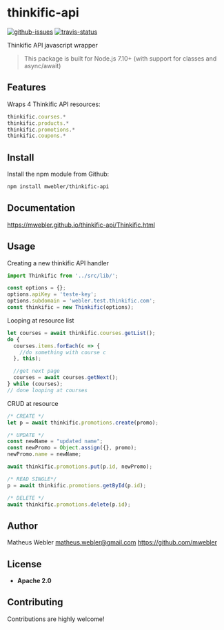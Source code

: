 # thinkific-api

[![github-issues](https://img.shields.io/github/issues/mwebler/thinkific-api.svg)](https://github.com/mwebler/thinkific-api/issues)
[![travis-status](https://img.shields.io/travis/mwebler/thinkific-api.svg)](https://travis-ci.org/mwebler/thinkific-api)

Thinkific API javascript wrapper

> This package is built for Node.js 7.10+ (with support for classes and async/await)

## Features
Wraps 4 Thinkific API resources:
```js
thinkific.courses.*
thinkific.products.*
thinkific.promotions.*
thinkific.coupons.*
```

## Install
Install the npm module from Github:
```sh
npm install mwebler/thinkific-api
```

## Documentation
https://mwebler.github.io/thinkific-api/Thinkific.html

## Usage

Creating a new thinkific API handler
```js
import Thinkific from '../src/lib/';

const options = {};
options.apiKey = 'teste-key';
options.subdomain = 'webler.test.thinkific.com';
const thinkific = new Thinkific(options);
```

Looping at resource list
```js
let courses = await thinkific.courses.getList();
do {
  courses.items.forEach(c => {
    //do something with course c
  }, this);

  //get next page
  courses = await courses.getNext();
} while (courses);
// done looping at courses
```

CRUD at resource
```js
/* CREATE */
let p = await thinkific.promotions.create(promo);

/* UPDATE */
const newName = "updated name";
const newPromo = Object.assign({}, promo);
newPromo.name = newName;

await thinkific.promotions.put(p.id, newPromo);

/* READ SINGLE*/
p = await thinkific.promotions.getById(p.id);

/* DELETE */
await thinkific.promotions.delete(p.id);
```

## Author

Matheus Webler matheus.webler@gmail.com https://github.com/mwebler

## License

- **Apache 2.0**

## Contributing

Contributions are highly welcome!
